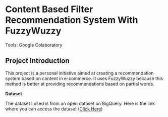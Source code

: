 # Content Based Filter Recommendation System With FuzzyWuzzy

<P>Tools: Google Colaboratory</P>

## Project Introduction

<p>This project is a personal initiative aimed at creating a recommendation system based on content in e-commerce. It uses FuzzyWuzzy because this method is better at providing recommendations based on partial words.</p>

**Dataset**
<P> 
  The dataset I used is from an open dataset on BigQuery. Here is the link where you can access the dataset (<a href="https://console.cloud.google.com/bigquery?sq=889224908686:c42b2eb50a5f4d27a1a331fd29a19960">Click Here</a>)
</P>
